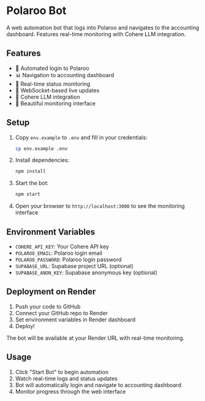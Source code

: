 # Polaroo Bot

A web automation bot that logs into Polaroo and navigates to the accounting dashboard. Features real-time monitoring with Cohere LLM integration.

## Features

- 🤖 Automated login to Polaroo
- 📊 Navigation to accounting dashboard
- 🔄 Real-time status monitoring
- 💬 WebSocket-based live updates
- 🎯 Cohere LLM integration
- 📱 Beautiful monitoring interface

## Setup

1. Copy `env.example` to `.env` and fill in your credentials:
   ```bash
   cp env.example .env
   ```

2. Install dependencies:
   ```bash
   npm install
   ```

3. Start the bot:
   ```bash
   npm start
   ```

4. Open your browser to `http://localhost:3000` to see the monitoring interface

## Environment Variables

- `COHERE_API_KEY`: Your Cohere API key
- `POLAROO_EMAIL`: Polaroo login email
- `POLAROO_PASSWORD`: Polaroo login password
- `SUPABASE_URL`: Supabase project URL (optional)
- `SUPABASE_ANON_KEY`: Supabase anonymous key (optional)

## Deployment on Render

1. Push your code to GitHub
2. Connect your GitHub repo to Render
3. Set environment variables in Render dashboard
4. Deploy!

The bot will be available at your Render URL with real-time monitoring.

## Usage

1. Click "Start Bot" to begin automation
2. Watch real-time logs and status updates
3. Bot will automatically login and navigate to accounting dashboard
4. Monitor progress through the web interface
